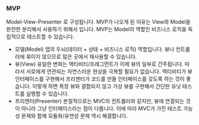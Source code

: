 ### MVP

 Model-View-Presenter 로 구성됩니다. 
 MVP가 나오게 된 이유는 View와 Model을 완전한 분리해서 사용하기 위해서 입니다. 
 MVP는 Model의 역할인 비즈니스 로직을 독립적으로 테스트할 수 있습니다. 
 - 모델(Model)
 앱의 두뇌(데이터 + 상태 + 비즈니스 로직) 역할입니다. 뷰나 컨트롤러에 묶이지 않으므로 많은 곳에서 재사용할 수 있습니다.
 - 뷰(View)
 유일한 변화는 액티비티/프래그먼트가 이제 뷰의 일부로 간주됩니다. 
 따라서 서로에게 연관되는 자연스러운 현상을 극복할 필요가 없습니다. 
 액티비티가 뷰 인터페이스를 구현해서 프리젠터가 코드를 만들 인터페이스를 갖도록 하는 것이 좋습니다. 
 이렇게 하면 특정 뷰와 결합되지 않고 가상 뷰를 구현해서 간단한 유닛 테스트를 실행할 수 있습니다.
 - 프리젠터(Presenter)
 본질적으로는 MVC의 컨트롤러와 같지만, 뷰에 연결되는 것이 아니라 그냥 인터페이스라는 점이 다릅니다. 
 이에 따라 MVC가 가진 테스트 가능성 문제와 함께 모듈화/유연성 문제 역시 해결합니다. 
